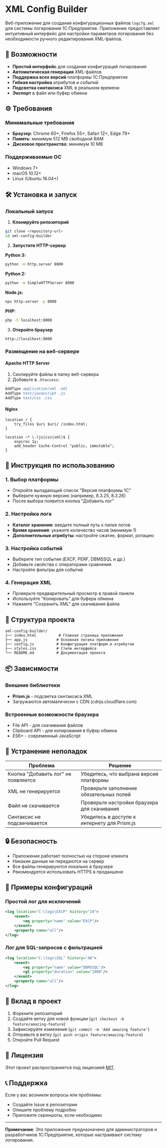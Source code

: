 # XML Config Builder

Веб-приложение для создания конфигурационных файлов `logcfg.xml` для системы логирования 1С:Предприятие. Приложение предоставляет интуитивный интерфейс для настройки параметров логирования без необходимости ручного редактирования XML-файлов.

## 🚀 Возможности

- **Простой интерфейс** для создания конфигураций логирования
- **Автоматическая генерация** XML-файлов
- **Поддержка всех версий** платформы 1С:Предприятие
- **Гибкая настройка** атрибутов и событий
- **Подсветка синтаксиса** XML в реальном времени
- **Экспорт** в файл или буфер обмена

## ⚙️ Требования

### Минимальные требования
- **Браузер**: Chrome 60+, Firefox 55+, Safari 12+, Edge 79+
- **Память**: минимум 512 MB свободной RAM
- **Дисковое пространство**: минимум 10 MB

### Поддерживаемые ОС
- Windows 7+
- macOS 10.12+
- Linux (Ubuntu 16.04+)

## 🛠️ Установка и запуск

### Локальный запуск

1. **Клонируйте репозиторий**
```bash
git clone <repository-url>
cd xml-config-builder
```

2. **Запустите HTTP-сервер**

**Python 3:**
```bash
python -m http.server 8000
```

**Python 2:**
```bash
python -m SimpleHTTPServer 8000
```

**Node.js:**
```bash
npx http-server -p 8000
```

**PHP:**
```bash
php -S localhost:8000
```

3. **Откройте браузер**
```
http://localhost:8000
```

### Размещение на веб-сервере

#### Apache HTTP Server
1. Скопируйте файлы в папку веб-сервера
2. Добавьте в `.htaccess`:
```apache
AddType application/xml .xml
AddType text/javascript .js
AddType text/css .css
```

#### Nginx
```nginx
location / {
    try_files $uri $uri/ /index.html;
}

location ~* \.(js|css|xml)$ {
    expires 1y;
    add_header Cache-Control "public, immutable";
}
```

## 📖 Инструкция по использованию

### 1. Выбор платформы
- Откройте выпадающий список "Версия платформы 1С"
- Выберите нужную версию (например, 8.3.25, 8.3.26)
- После выбора появится кнопка "Добавить лог"

### 2. Настройка лога
- **Каталог хранения**: введите полный путь к папке логов
- **Время хранения**: укажите количество часов (минимум 1)
- **Дополнительные атрибуты**: настройте сжатие, формат, ротацию

### 3. Настройка событий
- Выберите тип события (EXCP, PERF, DBMSSQL и др.)
- Добавьте свойства с операторами сравнения
- Настройте фильтры для событий

### 4. Генерация XML
- Проверьте предварительный просмотр в правой панели
- Используйте "Копировать" для буфера обмена
- Нажмите "Сохранить XML" для скачивания файла

## 📁 Структура проекта

```
xml-config-builder/
├── index.html          # Главная страница приложения
├── app.js             # Основная логика приложения
├── config.js          # Конфигурация платформ и атрибутов
├── styles.css         # Стили интерфейса
└── README.md          # Документация проекта
```

## 📦 Зависимости

### Внешние библиотеки
- **Prism.js** - подсветка синтаксиса XML
- Загружаются автоматически с CDN (cdnjs.cloudflare.com)

### Встроенные возможности браузера
- File API - для скачивания файлов
- Clipboard API - для копирования в буфер обмена
- ES6+ - современный JavaScript

## 🔧 Устранение неполадок

| Проблема | Решение |
|----------|---------|
| Кнопка "Добавить лог" не появляется | Убедитесь, что выбрана версия платформы |
| XML не генерируется | Проверьте заполнение обязательных полей |
| Файл не скачивается | Проверьте настройки браузера для скачивания |
| Синтаксис не подсвечивается | Убедитесь в доступе к интернету для Prism.js |

## 🔒 Безопасность

- Приложение работает полностью на стороне клиента
- Никакие данные не передаются на сервер
- Все файлы генерируются локально в браузере
- Рекомендуется использовать HTTPS в продакшене

## 📝 Примеры конфигураций

### Простой лог для исключений
```xml
<log location="C:\logs\EXCP" history="24">
    <event>
        <eq property="name" value="EXCP"/>
    </event>
    <property name="all"/>
</log>
```

### Лог для SQL-запросов с фильтрацией
```xml
<log location="C:\logs\SQL" history="48">
    <event>
        <eq property="name" value="DBMSSQL"/>
        <gt property="duration" value="1000"/>
    </event>
    <property name="all"/>
</log>
```

## 🤝 Вклад в проект

1. Форкните репозиторий
2. Создайте ветку для новой функции (`git checkout -b feature/amazing-feature`)
3. Зафиксируйте изменения (`git commit -m 'Add amazing feature'`)
4. Отправьте в ветку (`git push origin feature/amazing-feature`)
5. Откройте Pull Request

## 📄 Лицензия

Этот проект распространяется под лицензией [MIT](LICENSE).

## 📞 Поддержка

Если у вас возникли вопросы или проблемы:
- Создайте Issue в репозитории
- Опишите проблему подробно
- Приложите скриншоты, если необходимо

---

**Примечание**: Это приложение предназначено для администраторов и разработчиков 1С:Предприятие, которые настраивают систему логирования.

